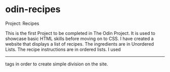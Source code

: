 # odin-recipes
Project: Recipes

This is the first Project to be completed in The Odin Project. It is used to showcase basic HTML skills before moving on to CSS. I have created a website that displays a list of recipes. The ingredients are in Unordered Lists. The recipe instructions are in ordered lists. I used <hr> tags in order to create simple division on the site.
